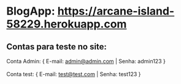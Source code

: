 # BlogApp: https://arcane-island-58229.herokuapp.com
## Contas para teste no site:
Conta Admin: { E-mail: admin@admin.com | Senha: admin123 } <br><br>
Conta test: { E-mail: test@test.com | Senha: test123 } 